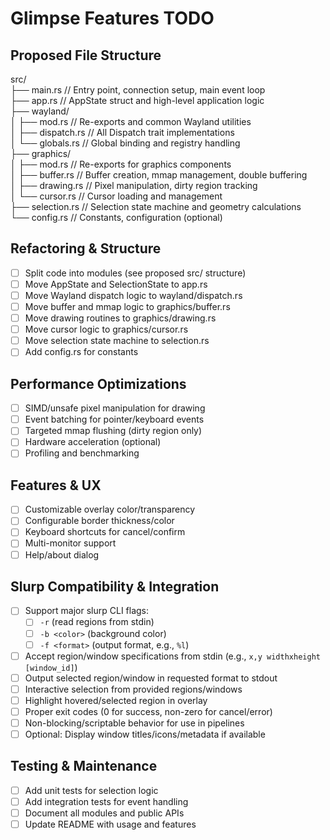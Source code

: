 # Glimpse Features TODO

## Proposed File Structure

src/<br>
├── main.rs              // Entry point, connection setup, main event loop<br>
├── app.rs               // AppState struct and high-level application logic<br>
├── wayland/<br>
│   ├── mod.rs           // Re-exports and common Wayland utilities<br>
│   ├── dispatch.rs      // All Dispatch trait implementations<br>
│   └── globals.rs       // Global binding and registry handling<br>
├── graphics/<br>
│   ├── mod.rs           // Re-exports for graphics components<br>
│   ├── buffer.rs        // Buffer creation, mmap management, double buffering<br>
│   ├── drawing.rs       // Pixel manipulation, dirty region tracking<br>
│   └── cursor.rs        // Cursor loading and management<br>
├── selection.rs         // Selection state machine and geometry calculations<br>
└── config.rs            // Constants, configuration (optional)<br>

## Refactoring & Structure
- [ ] Split code into modules (see proposed src/ structure)
- [ ] Move AppState and SelectionState to app.rs
- [ ] Move Wayland dispatch logic to wayland/dispatch.rs
- [ ] Move buffer and mmap logic to graphics/buffer.rs
- [ ] Move drawing routines to graphics/drawing.rs
- [ ] Move cursor logic to graphics/cursor.rs
- [ ] Move selection state machine to selection.rs
- [ ] Add config.rs for constants

## Performance Optimizations
- [ ] SIMD/unsafe pixel manipulation for drawing
- [ ] Event batching for pointer/keyboard events
- [ ] Targeted mmap flushing (dirty region only)
- [ ] Hardware acceleration (optional)
- [ ] Profiling and benchmarking

## Features & UX
- [ ] Customizable overlay color/transparency
- [ ] Configurable border thickness/color
- [ ] Keyboard shortcuts for cancel/confirm
- [ ] Multi-monitor support
- [ ] Help/about dialog

## Slurp Compatibility & Integration
- [ ] Support major slurp CLI flags:
    - [ ] `-r` (read regions from stdin)
    - [ ] `-b <color>` (background color)
    - [ ] `-f <format>` (output format, e.g., `%l`)
- [ ] Accept region/window specifications from stdin (e.g., `x,y widthxheight [window_id]`)
- [ ] Output selected region/window in requested format to stdout
- [ ] Interactive selection from provided regions/windows
- [ ] Highlight hovered/selected region in overlay
- [ ] Proper exit codes (0 for success, non-zero for cancel/error)
- [ ] Non-blocking/scriptable behavior for use in pipelines
- [ ] Optional: Display window titles/icons/metadata if available

## Testing & Maintenance
- [ ] Add unit tests for selection logic
- [ ] Add integration tests for event handling
- [ ] Document all modules and public APIs
- [ ] Update README with usage and features
